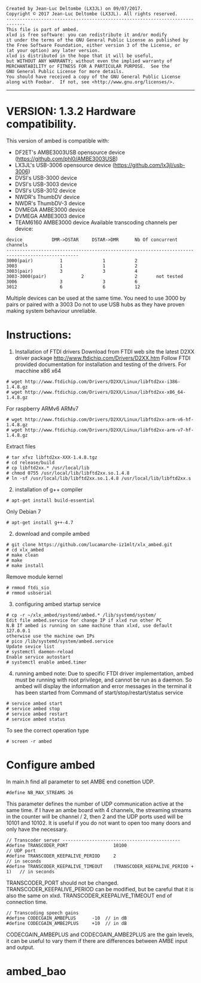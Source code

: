 
    Created by Jean-Luc Deltombe (LX3JL) on 09/07/2017.
    Copyright © 2017 Jean-Luc Deltombe (LX3JL). All rights reserved.
    ----------------------------------------------------------------------------- 
    This file is part of ambed.
    xlxd is free software: you can redistribute it and/or modify
    it under the terms of the GNU General Public License as published by
    the Free Software Foundation, either version 3 of the License, or
    (at your option) any later version.
    xlxd is distributed in the hope that it will be useful,
    but WITHOUT ANY WARRANTY; without even the implied warranty of
    MERCHANTABILITY or FITNESS FOR A PARTICULAR PURPOSE.  See the
    GNU General Public License for more details.
    You should have received a copy of the GNU General Public License
    along with Foobar.  If not, see <http://www.gnu.org/licenses/>.
 ----------------------------------------------------------------------------

VERSION: 1.3.2
Hardware compatibility.
======================
This version of ambed is compatible with:
- DF2ET's AMBE3003USB opensource device (https://github.com/phl0/AMBE3003USB)
- LX3JL's USB-3006 opensource device (https://github.com/lx3jl/usb-3006)
- DVSI's USB-3000 device
- DVSI's USB-3003 device
- DVSI's USB-3012 device
- NWDR's ThumbDV device
- NWDR's ThumbDV-3 device
- DVMEGA AMBE3000 device
- DVMEGA AMBE3003 device
- TEAM6160 AMBE3000 device
Available transcoding channels per device:
```
device			 DMR->DSTAR		DSTAR->DMR		Nb Of concurrent channels
-------------------------------------------------------------------------------------------------
3000(pair)		    1				1			2
3003			    1				1			2
3003(pair)		    3				3			4
3003-3000(pair)	            2			        2		not tested
3006			    3				3			6
3012			    6				6			12
```
Multiple devices can be used at the same time.
You need to use 3000 by pairs or paired with a 3003
Do not to use USB hubs as they have proven making
system behaviour unreliable.

Instructions:
=============
1) Installation of FTDI drivers
Download from FTDI web site the latest D2XX driver package http://www.ftdichip.com/Drivers/D2XX.htm
Follow FTDI provided documentation for installation and testing of the drivers.
For macchine x86 x64
```
# wget http://www.ftdichip.com/Drivers/D2XX/Linux/libftd2xx-i386-1.4.8.gz
# wget http://www.ftdichip.com/Drivers/D2XX/Linux/libftd2xx-x86_64-1.4.8.gz
```
For raspberry ARMv6 ARMv7
```
# wget http://www.ftdichip.com/Drivers/D2XX/Linux/libftd2xx-arm-v6-hf-1.4.8.gz
# wget http://www.ftdichip.com/Drivers/D2XX/Linux/libftd2xx-arm-v7-hf-1.4.8.gz
```
Extract files
```
# tar xfvz libftd2xx-XXX-1.4.8.tgz
# cd release/build
# cp libftd2xx.* /usr/local/lib
# chmod 0755 /usr/local/lib/libftd2xx.so.1.4.8
# ln -sf /usr/local/lib/libftd2xx.so.1.4.8 /usr/local/lib/libftd2xx.s
```
2) installation of g++ compiler
```
# apt-get install build-essential
```
Only Debian 7
```
# apt-get install g++-4.7
```
2) download and compile ambed
```
# git clone https://github.com/lucamarche-iz1mlt/xlx_ambed.git
# cd xlx_ambed
# make clean
# make
# make install
```
Remove module kernel
```
# rmmod ftdi_sio
# rmmod usbserial
```
3) configuring ambed startup service
```
# cp -r ~/xlx_ambed/systemd/ambed.* /lib/systemd/system/
Edit file ambed.service for change IP if xlxd run other PC
N.B If ambed is running on same machine than xlxd, use default 127.0.0.1
otherwise use the machine own IPs
# pico /lib/systemd/system/ambed.service
Update sevice list
# systemctl daemon-reload
Enable service autostart
# systemctl enable ambed.timer
```
4) running ambed
note:
Due to specific FTDI driver implementation, ambed must be running
with root privilege, and cannot be run as a daemon.
So ambed will display the information and error messages in the
terminal it has been started from
Command of start/stop/restart/status service
```
# service ambed start
# service ambed stop
# service ambed restart
# service ambed status
```
To see the correct operation type
```
# screen -r ambed
```

Configure ambed
===============

In main.h find all parameter to set AMBE end conettion UDP.

```
#define NB_MAX_STREAMS 26
```
This parameter defines the number of UDP communication active at the same time. 
if I have an ambe board with 4 channels, the streaming streams in the counter will be channel / 2, 
then 2 and the UDP ports used will be 10101 and 10102.
It is useful if you do not want to open too many doors and only have the necessary.

```
// Transcoder server --------------------------------------------
#define TRANSCODER_PORT                 10100                               // UDP port
#define TRANSCODER_KEEPALIVE_PERIOD     2                                   // in seconds
#define TRANSCODER_KEEPALIVE_TIMEOUT    (TRANSCODER_KEEPALIVE_PERIOD + 1)   // in seconds
```
TRANSCODER_PORT should not be changed.
TRANSCODER_KEEPALIVE_PERIOD can be modified, but be careful that it is also the same on xlxd.
TRANSCODER_KEEPALIVE_TIMEOUT end of connection time.

```
// Transcoding speech gains
#define CODECGAIN_AMBEPLUS      -10  // in dB
#define CODECGAIN_AMBE2PLUS     +10  // in dB
```
CODECGAIN_AMBEPLUS and CODECGAIN_AMBE2PLUS are the gain levels, 
it can be useful to vary them if there are differences between AMBE input and output.
# ambed_bao
